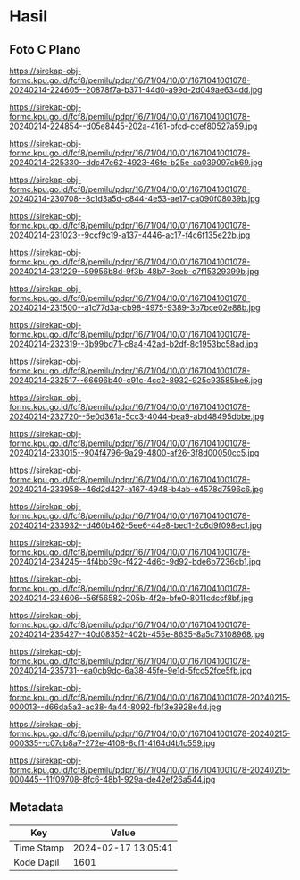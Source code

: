 # Hasil

## Foto C Plano

https://sirekap-obj-formc.kpu.go.id/fcf8/pemilu/pdpr/16/71/04/10/01/1671041001078-20240214-224605--20878f7a-b371-44d0-a99d-2d049ae634dd.jpg

https://sirekap-obj-formc.kpu.go.id/fcf8/pemilu/pdpr/16/71/04/10/01/1671041001078-20240214-224854--d05e8445-202a-4161-bfcd-ccef80527a59.jpg

https://sirekap-obj-formc.kpu.go.id/fcf8/pemilu/pdpr/16/71/04/10/01/1671041001078-20240214-225330--ddc47e62-4923-46fe-b25e-aa039097cb69.jpg

https://sirekap-obj-formc.kpu.go.id/fcf8/pemilu/pdpr/16/71/04/10/01/1671041001078-20240214-230708--8c1d3a5d-c844-4e53-ae17-ca090f08039b.jpg

https://sirekap-obj-formc.kpu.go.id/fcf8/pemilu/pdpr/16/71/04/10/01/1671041001078-20240214-231023--9ccf9c19-a137-4446-ac17-f4c6f135e22b.jpg

https://sirekap-obj-formc.kpu.go.id/fcf8/pemilu/pdpr/16/71/04/10/01/1671041001078-20240214-231229--59956b8d-9f3b-48b7-8ceb-c7f15329399b.jpg

https://sirekap-obj-formc.kpu.go.id/fcf8/pemilu/pdpr/16/71/04/10/01/1671041001078-20240214-231500--a1c77d3a-cb98-4975-9389-3b7bce02e88b.jpg

https://sirekap-obj-formc.kpu.go.id/fcf8/pemilu/pdpr/16/71/04/10/01/1671041001078-20240214-232319--3b99bd71-c8a4-42ad-b2df-8c1953bc58ad.jpg

https://sirekap-obj-formc.kpu.go.id/fcf8/pemilu/pdpr/16/71/04/10/01/1671041001078-20240214-232517--66696b40-c91c-4cc2-8932-925c93585be6.jpg

https://sirekap-obj-formc.kpu.go.id/fcf8/pemilu/pdpr/16/71/04/10/01/1671041001078-20240214-232720--5e0d361a-5cc3-4044-bea9-abd48495dbbe.jpg

https://sirekap-obj-formc.kpu.go.id/fcf8/pemilu/pdpr/16/71/04/10/01/1671041001078-20240214-233015--904f4796-9a29-4800-af26-3f8d00050cc5.jpg

https://sirekap-obj-formc.kpu.go.id/fcf8/pemilu/pdpr/16/71/04/10/01/1671041001078-20240214-233958--46d2d427-a167-4948-b4ab-e4578d7596c6.jpg

https://sirekap-obj-formc.kpu.go.id/fcf8/pemilu/pdpr/16/71/04/10/01/1671041001078-20240214-233932--d460b462-5ee6-44e8-bed1-2c6d9f098ec1.jpg

https://sirekap-obj-formc.kpu.go.id/fcf8/pemilu/pdpr/16/71/04/10/01/1671041001078-20240214-234245--4f4bb39c-f422-4d6c-9d92-bde6b7236cb1.jpg

https://sirekap-obj-formc.kpu.go.id/fcf8/pemilu/pdpr/16/71/04/10/01/1671041001078-20240214-234606--56f56582-205b-4f2e-bfe0-8011cdccf8bf.jpg

https://sirekap-obj-formc.kpu.go.id/fcf8/pemilu/pdpr/16/71/04/10/01/1671041001078-20240214-235427--40d08352-402b-455e-8635-8a5c73108968.jpg

https://sirekap-obj-formc.kpu.go.id/fcf8/pemilu/pdpr/16/71/04/10/01/1671041001078-20240214-235731--ea0cb9dc-6a38-45fe-9e1d-5fcc52fce5fb.jpg

https://sirekap-obj-formc.kpu.go.id/fcf8/pemilu/pdpr/16/71/04/10/01/1671041001078-20240215-000013--d66da5a3-ac38-4a44-8092-fbf3e3928e4d.jpg

https://sirekap-obj-formc.kpu.go.id/fcf8/pemilu/pdpr/16/71/04/10/01/1671041001078-20240215-000335--c07cb8a7-272e-4108-8cf1-4164d4b1c559.jpg

https://sirekap-obj-formc.kpu.go.id/fcf8/pemilu/pdpr/16/71/04/10/01/1671041001078-20240215-000445--11f09708-8fc6-48b1-929a-de42ef26a544.jpg


## Metadata

| Key        | Value               |
| ---------- | ------------------- |
| Time Stamp | 2024-02-17 13:05:41 |
| Kode Dapil | 1601                |



